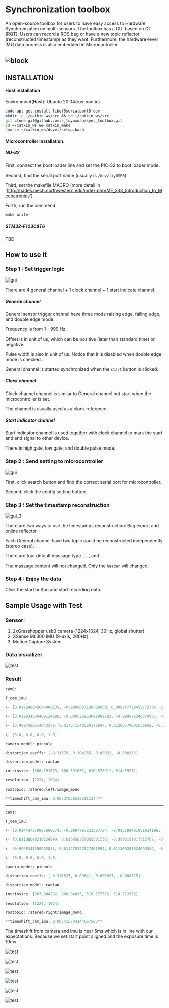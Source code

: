 # Synchronization toolbox



An open-source toolbox for users to have easy access to Hardware Synchronization on multi-sensors. The toolbox has a GUI based on QT (RQT). Users can record a ROS bag or have a new topic reflector  (reconstructed timestamp) as they want. Furthermore, the hardware-level IMU data process is also embedded in Microcontroller.

## ![block](image/block.png)

## INSTALLATION

#### Host installation

Environment(Host): Ubuntu 20.04(ros-noetic)

```sh
sudo apt-get install libqt5serialport5-dev
mkdir -p ~/catkin_ws/src && cd ~/catkin_ws/src
git clone git@github.com:sjtuyuxuan/sync_toolbox.git
cd ~/catkin_ws && catkin_make
source ~/catkin_ws/devel/setup.bash
```

#### Microcontroller installation:

##### NU-32

First, connect the boot loader line and set the PIC-32 to boot loader mode.

Second, find the serial port name (usually is `/dev/ttyUSB0`)

Third, set the makefile MACRO (more detail in 'http://hades.mech.northwestern.edu/index.php/ME_333_Introduction_to_Mechatronics')

Forth, run the commend

```sh
make write
```

##### STM32-F103C8T6

TBD

###

## How to use it

### Step 1 : Set trigger logic

![gui](image/gui_1.png)

There are 4 general channel + 1 clock channel + 1 start indicate channel.

##### General channel

General sensor trigger channel have three mode raising edge, falling edge, and double edge mode. 

Frequency is from 1 - 999 Hz

Offset is in unit of us, which can be positive (later than standard time) or negative.

Pulse width is also in unit of us. Notice that it is disabled when double edge mode is checked.

General channel is started synchronized when the `start` button is clicked.

##### Clock channel

Clock channel channel is similar to General channel but start when the microcontroller is set.

The channel is usually used as a clock reference.

##### Start indicator channel

Start indicator channel is used together with clock channel to mark the start and end signal to other device.

There is high gate, low gate, and double pulse mode.  

### Step 2 : Send setting to microcontroller

![gui](image/gui_2.png)

First, click search button and find the correct serial port for microcontroller.

Second, click the config setting button.

###  Step 3 : Set the timestamp reconstruction

![gui_3](image/gui_3.png)

There are two ways to use the timestamps reconstruction: Bag export and online reflector.

Each General channel have two topic could be reconstructed independently (stereo case).

There are four default massage type. <Image>, <Point Cloud>, <Imu>, and <PoseStamped>.

The massage content will not changed. Only the `header` will changed.

### Step 4 : Enjoy the data

Click the start button and start recording data.

## Sample Usage with Test

### Sensor:

1. 2xGrasshopper usb3 camera (1224x1024, 30Hz, global shutter)
2. XSense Mti300 IMU (9-axis, 200Hz)
3. Motion Capture System

### Data visualizer 

![test](image/test.gif)

### Result

```c++
cam0:

T_cam_imu:

\- [0.017248643674008135, -0.9998037138739959, 0.009747718459772736, 0.07733078169916466]

\- [0.012834636469124028, -0.009526963092989282, -0.999872246379971, -0.016637889364465353]

\- [0.9997688514842376, 0.017371548520172697, 0.01266779001636642, -0.14481844113148515]

\- [0.0, 0.0, 0.0, 1.0]

camera_model: pinhole

distortion_coeffs: [-0.31576, 0.104955, 0.00032, -0.000156]

distortion_model: radtan

intrinsics: [886.191073, 886.591633, 610.578911, 514.59271]

resolution: [1224, 1024]

rostopic: /stereo/left/image_mono

**timeshift_cam_imu: 0.005375665182111344**
```



****

```c++
cam1:

T_cam_imu:

\- [0.014447870885660574, -0.9997787221387724, -0.015289401081614196, -0.09375829054484337]

\- [0.01108843210124949, 0.015450259055501236, -0.9998191517312787, -0.015076213124111792]

\- [0.9998341390952836, 0.014275722527461954, 0.011309201824693582, -0.14050229888646543]

\- [0.0, 0.0, 0.0, 1.0]

camera_model: pinhole

distortion_coeffs: [-0.311523, 0.09641, 0.000623, -0.000375]

distortion_model: radtan

intrinsics: [887.804282, 888.04815, 616.177573, 514.712952]

resolution: [1224, 1024]

rostopic: /stereo/right/image_mono

**timeshift_cam_imu: 0.005415704144667583**
```

The timeshift from camera and imu is near 5ms which is in line with our expectations. Because we set start point aligned and the exposure time is 10ms.

![test](image/test_1.png)

![test](image/test_2.png)

![test](image/test_3.png)

![test](image/test_4.png)

![test](image/test_5.png)

![test](image/test_6.png)

